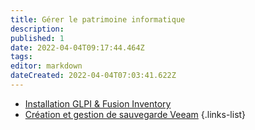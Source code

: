 ```yaml
---
title: Gérer le patrimoine informatique
description: 
published: 1
date: 2022-04-04T09:17:44.464Z
tags: 
editor: markdown
dateCreated: 2022-04-04T07:03:41.622Z
---
```


- [Installation GLPI & Fusion Inventory](/Realisationformation/GestionPatrimoine/GLPI) 
- [Création et gestion de sauvegarde Veeam](/Realisationformation/GestionPatrimoine/Veeam)
{.links-list}